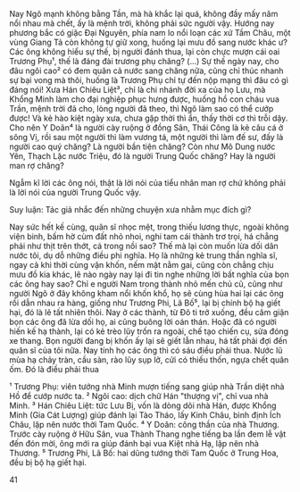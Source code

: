 Nay Ngô mạnh không bằng Tần, mà hà khắc lại quá, không đầy mấy năm nổi nhau mà chết, ấy là mệnh trời, không phải sức người vậy. Hướng nay phương bắc có giặc Đại Nguyên, phía nam lo nổi loạn các xứ Tầm Châu, một vùng Giang Tả còn không tự giữ xong, huống lại mưu đồ sang nước khác ư? Các ông không hiểu sự thế, bị người đánh thua, lại còn chực mượn cái oai Trương Phụ¹, thế là đáng đài trương phụ chăng? (...) Sự thế ngày nay, cho đâu ngôi cao² có đem quân cả nước sang chăng nữa, cũng chỉ thúc nhanh sự bại vong mà thôi, huống là Trương Phụ chỉ tự đến nộp mạng thì đâu có gì đáng nói! Xưa Hán Chiêu Liệt³, chỉ là chi nhánh đời xa của họ Lưu, mà Khổng Minh làm cho đại nghiệp phục hưng được, huống hồ con cháu vua Trần, mệnh trời đã cho, lòng người đã theo, thì Ngô làm sao có thể cướp được! Và kẻ hào kiệt ngày xưa, chưa gặp thời thì ẩn, thấy thời cơ thì trỗi dậy. Cho nên Y Doãn⁴ là người cày ruộng ở đồng Sân, Thái Công là kẻ câu cá ở sông Vị, rồi sau một người thì làm vương tá, một người thì làm đế sư, đấy là người cao quý chăng? Là người bần tiện chăng? Còn như Mô Dung nước Yên, Thạch Lặc nước Triệu, đó là người Trung Quốc chăng? Hay là người man rợ chăng?

Ngẫm kĩ lời các ông nói, thật là lời nói của tiểu nhân man rợ chứ không phải là lời nói của người Trung Quốc vậy.

Suy luận: Tác giả nhắc đến những chuyện xưa nhằm mục đích gì?

Nay sức hết kế cùng, quân sĩ nhọc mệt, trong thiếu lương thực, ngoài không viện binh, bấm hờ cùm đất nhỏ nhoi, nghi tam cái thành trơ trọi, há chẳng phải như thịt trên thớt, cá trong nồi sao? Thế mà lại còn muốn lừa dối dân nước tôi, dụ dỗ những điều phi nghĩa. Họ là những kẻ trung thần nghĩa sĩ, ngay cả khi thời cùng vận khốn, nếm mật nằm gai, cũng còn chẳng chịu mưu đồ kia khác, lẽ nào ngày nay lại đi tin nghe những lời bất nghĩa của bọn các ông hay sao? Chỉ e người Nam trong thành nhỏ mến chủ cũ, cũng như người Ngô ở đây không kham nổi khốn khổ, họ sẽ cùng hùa hai lại các ông rồi dẫn nhau ra hàng, giống như Trương Phi, Lã Bố⁵, lại bị chính bộ hạ giết hại, đó là lẽ tất nhiên thôi. Nay ở các thành, từ Đô ti trở xuống, đều căm giận bọn các ông đã lừa dối họ, ai cũng buông lời oán thán. Hoặc đã có người hiến kế hạ thành, lại có kẻ trèo lũy trốn ra ngoài, chế tạo chiến cụ, sửa đóng xe thang. Bọn người đang bị khốn ấy lại sẽ giết lẫn nhau, há tất phải đợi đến quân sĩ của tôi nữa. Nay tính họ các ông thì có sáu điều phải thua. Nước lũ mùa hạ chảy tràn, cầu sàn, rào lũy sụp lở, cửi có thiếu thốn, ngựa chết quân ốm. Đó là điều phải thua

¹ Trương Phụ: viên tướng nhà Minh mượn tiếng sang giúp nhà Trần diệt nhà Hồ để cướp nước ta.
² Ngôi cao: dịch chữ Hán "thượng vị", chỉ vua nhà Minh.
³ Hán Chiêu Liệt: tức Lưu Bị, vốn là dòng dõi nhà Hán, được Khổng Minh (Gia Cát Lượng) giúp đánh lại Tào Tháo, lấy Kinh Châu, bình định Ích Châu, lập nên nước thời Tam Quốc.
⁴ Y Doãn: công thần của nhà Thương. Trước cày ruộng ở Hữu Sân, vua Thành Thang nghe tiếng ba lần đem lễ vật đến đón mời, ông mới ra giúp đánh bại vua Kiệt nhà Hạ, lập nên nhà Thương.
⁵ Trương Phi, Lã Bố: hai dũng tướng thời Tam Quốc ở Trung Hoa, đều bị bộ hạ giết hại.

41